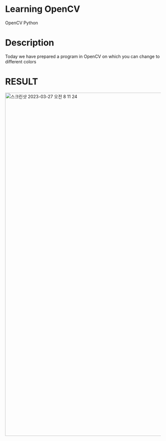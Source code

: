 
# Learning OpenCV

OpenCV Python

# Description

Today we have prepared a program in OpenCV on which you can change to different colors

# RESULT

<img width="1112" alt="스크린샷 2023-03-27 오전 8 11 24" src="https://user-images.githubusercontent.com/119654152/227983422-bcff60a2-41d7-43cd-a980-f95b71f3ea39.png">
